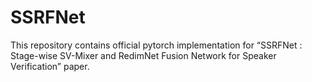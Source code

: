 # SSRFNet

This repository contains official pytorch implementation for “SSRFNet : Stage-wise SV-Mixer and RedimNet Fusion Network for Speaker Verification” paper.
